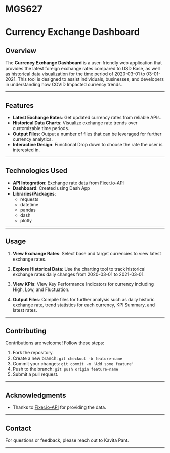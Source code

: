 # MGS627
# Currency Exchange Dashboard

## Overview

The **Currency Exchange Dashboard** is a user-friendly web application that provides the latest foreign exchange rates compared to USD Base, as well as historical data visualization for the time period of 2020-03-01 to 03-01-2021. This tool is designed to assist individuals, businesses, and developers in understanding how COVID Impacted currency trends.

---

## Features

- **Latest Exchange Rates**: Get updated currency rates from reliable APIs.
- **Historical Data Charts**: Visualize exchange rate trends over customizable time periods.
- **Output Files**: Output a number of files that can be leveraged for further currency analytics.
- **Interactive Design**: Functional Drop down to choose the rate the user is interested in.

---

## Technologies Used

- **API Integration**: Exchange rate data from [Fixer.io-API](http://data.fixer.io/api/)
- **Dashboard**: Created using Dash App
- **Libraries/Packages**:
  - requests
  - datetime
  - pandas
  - dash
  - plotly

---

## Usage

1. **View Exchange Rates**:
   Select base and target currencies to view latest exchange rates.

2. **Explore Historical Data**:
   Use the charting tool to track historical exchange rates daily changes from 2020-03-01 to 2021-03-01.

3. **View KPIs**:
   View Key Performance Indicators for currency including High, Low, and Fluctuation.

4. **Output Files**:
   Compile files for further analysis such as daily historic exchange rate, trend statistics for each currency, KPI Summary, and latest rates.

---

## Contributing

Contributions are welcome! Follow these steps:

1. Fork the repository.
2. Create a new branch: `git checkout -b feature-name`
3. Commit your changes: `git commit -m 'Add some feature'`
4. Push to the branch: `git push origin feature-name`
5. Submit a pull request.

---

## Acknowledgments

- Thanks to [Fixer.io-API](http://data.fixer.io/api/) for providing the data.

---

## Contact

For questions or feedback, please reach out to Kavita Pant.

---
